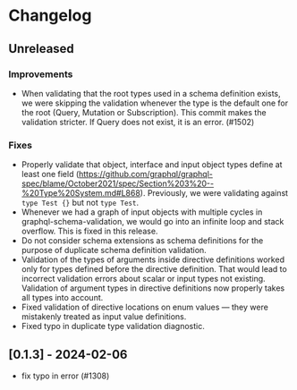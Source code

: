 # Changelog

## Unreleased

### Improvements

- When validating that the root types used in a schema definition exists,
  we were skipping the validation whenever the type is the default one for
  the root (Query, Mutation or Subscription). This commit makes the validation
  stricter. If Query does not exist, it is an error. (#1502)

### Fixes

- Properly validate that object, interface and input object types define at least one field (https://github.com/graphql/graphql-spec/blame/October2021/spec/Section%203%20--%20Type%20System.md#L868). Previously, we were validating against `type Test {}` but not `type Test`.
- Whenever we had a graph of input objects with multiple cycles in graphql-schema-validation, we would go into an infinite loop and stack overflow. This is fixed in this release.
- Do not consider schema extensions as schema definitions for the purpose of duplicate schema definition validation.
- Validation of the types of arguments inside directive definitions worked only for types defined before the directive definition. That would lead to incorrect validation errors about scalar or input types not existing. Validation of argument types in directive definitions now properly takes all types into account.
- Fixed validation of directive locations on enum values — they were mistakenly treated as input value definitions.
- Fixed typo in duplicate type validation diagnostic.

## [0.1.3] - 2024-02-06

- fix typo in error (#1308)
